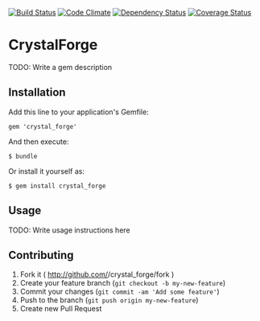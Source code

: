 [![Build Status](https://travis-ci.org/benfalk/crystal_forge.svg?branch=master)](https://travis-ci.org/benfalk/crystal_forge)
[![Code Climate](https://codeclimate.com/github/benfalk/crystal_forge/badges/gpa.svg)](https://codeclimate.com/github/benfalk/crystal_forge)
[![Dependency Status](https://gemnasium.com/benfalk/crystal_forge.svg)](https://gemnasium.com/benfalk/crystal_forge)
[![Coverage Status](https://coveralls.io/repos/benfalk/crystal_forge/badge.png)](https://coveralls.io/r/benfalk/crystal_forge)

# CrystalForge

TODO: Write a gem description

## Installation

Add this line to your application's Gemfile:

    gem 'crystal_forge'

And then execute:

    $ bundle

Or install it yourself as:

    $ gem install crystal_forge

## Usage

TODO: Write usage instructions here

## Contributing

1. Fork it ( http://github.com/<my-github-username>/crystal_forge/fork )
2. Create your feature branch (`git checkout -b my-new-feature`)
3. Commit your changes (`git commit -am 'Add some feature'`)
4. Push to the branch (`git push origin my-new-feature`)
5. Create new Pull Request
